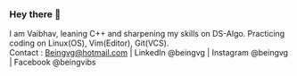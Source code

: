 ### Hey there 👋
I am Vaibhav, leaning C++ and sharpening my skills on DS-Algo.
Practicing coding on Linux(OS), Vim(Editor), Git(VCS).       
Contact : Beingvg@hotmail.com |
             LinkedIn @beingvg |
             Instagram @beingvg |
             Facebook @beingvibs 

<!--
**beingvg/beingvg** is a ✨ _special_ ✨ repository because its `README.md` (this file) appears on your GitHub profile.

Here are some ideas to get you started:

- 🔭 I’m currently working on ...
- 🌱 I’m currently learning ...
- 👯 I’m looking to collaborate on ...
- 🤔 I’m looking for help with ...
- 💬 Ask me about ...
- 📫 How to reach me: ...
- 😄 Pronouns: ...
- ⚡ Fun fact: ...
-->
